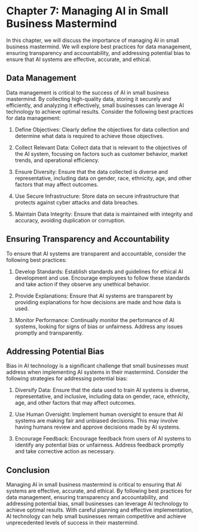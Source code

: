 Chapter 7: Managing AI in Small Business Mastermind
===================================================

In this chapter, we will discuss the importance of managing AI in small business mastermind. We will explore best practices for data management, ensuring transparency and accountability, and addressing potential bias to ensure that AI systems are effective, accurate, and ethical.

Data Management
---------------

Data management is critical to the success of AI in small business mastermind. By collecting high-quality data, storing it securely and efficiently, and analyzing it effectively, small businesses can leverage AI technology to achieve optimal results. Consider the following best practices for data management:

1. Define Objectives: Clearly define the objectives for data collection and determine what data is required to achieve those objectives.

2. Collect Relevant Data: Collect data that is relevant to the objectives of the AI system, focusing on factors such as customer behavior, market trends, and operational efficiency.

3. Ensure Diversity: Ensure that the data collected is diverse and representative, including data on gender, race, ethnicity, age, and other factors that may affect outcomes.

4. Use Secure Infrastructure: Store data on secure infrastructure that protects against cyber attacks and data breaches.

5. Maintain Data Integrity: Ensure that data is maintained with integrity and accuracy, avoiding duplication or corruption.

Ensuring Transparency and Accountability
----------------------------------------

To ensure that AI systems are transparent and accountable, consider the following best practices:

1. Develop Standards: Establish standards and guidelines for ethical AI development and use. Encourage employees to follow these standards and take action if they observe any unethical behavior.

2. Provide Explanations: Ensure that AI systems are transparent by providing explanations for how decisions are made and how data is used.

3. Monitor Performance: Continually monitor the performance of AI systems, looking for signs of bias or unfairness. Address any issues promptly and transparently.

Addressing Potential Bias
-------------------------

Bias in AI technology is a significant challenge that small businesses must address when implementing AI systems in their mastermind. Consider the following strategies for addressing potential bias:

1. Diversify Data: Ensure that the data used to train AI systems is diverse, representative, and inclusive, including data on gender, race, ethnicity, age, and other factors that may affect outcomes.

2. Use Human Oversight: Implement human oversight to ensure that AI systems are making fair and unbiased decisions. This may involve having humans review and approve decisions made by AI systems.

3. Encourage Feedback: Encourage feedback from users of AI systems to identify any potential bias or unfairness. Address feedback promptly and take corrective action as necessary.

Conclusion
----------

Managing AI in small business mastermind is critical to ensuring that AI systems are effective, accurate, and ethical. By following best practices for data management, ensuring transparency and accountability, and addressing potential bias, small businesses can leverage AI technology to achieve optimal results. With careful planning and effective implementation, AI technology can help small businesses remain competitive and achieve unprecedented levels of success in their mastermind.

